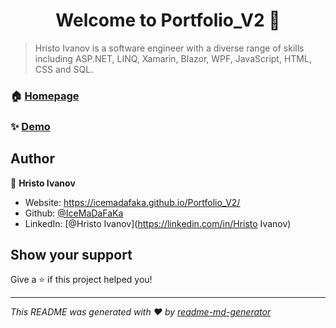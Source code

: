 <h1 align="center">Welcome to Portfolio_V2 👋</h1>
<p>
</p>

> Hristo Ivanov is a software engineer with a diverse range of skills including ASP.NET, LINQ, Xamarin, Blazor, WPF, JavaScript, HTML, CSS and SQL.

### 🏠 [Homepage](https://icemadafaka.github.io/Portfolio_V2/)

### ✨ [Demo](https://icemadafaka.github.io/Portfolio_V2/)

## Author

👤 **Hristo Ivanov**

* Website: https://icemadafaka.github.io/Portfolio_V2/
* Github: [@IceMaDaFaKa](https://github.com/IceMaDaFaKa)
* LinkedIn: [@Hristo Ivanov](https://linkedin.com/in/Hristo Ivanov)

## Show your support

Give a ⭐️ if this project helped you!

***
_This README was generated with ❤️ by [readme-md-generator](https://github.com/kefranabg/readme-md-generator)_